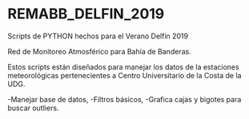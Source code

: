 # REMABB_DELFIN_2019
Scripts de PYTHON hechos para el Verano Delfín 2019

Red de Monitoreo Atmosférico para Bahía de Banderas.

Estos scripts están diseñados para manejar los datos de la estaciones meteorológicas pertenecientes a Centro Universitario de la Costa de la UDG.

-Manejar base de datos,
-Filtros básicos,
-Grafica cajas y bigotes para buscar outliers.
